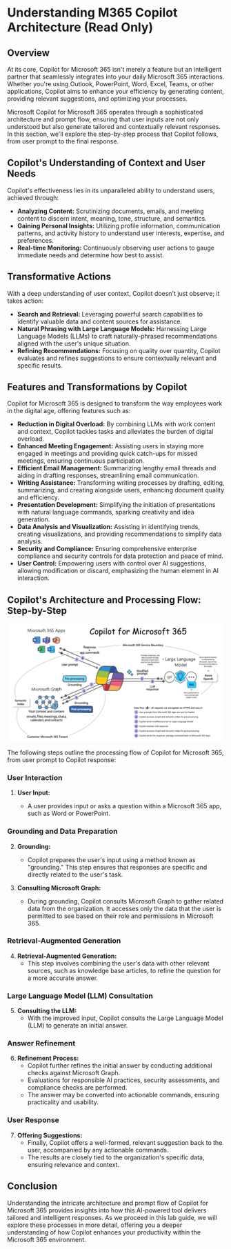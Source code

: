 # Understanding M365 Copilot Architecture (Read Only)

## Overview

At its core, Copilot for Microsoft 365 isn't merely a feature but an intelligent partner that seamlessly integrates into your daily Microsoft 365 interactions. Whether you're using Outlook, PowerPoint, Word, Excel, Teams, or other applications, Copilot aims to enhance your efficiency by generating content, providing relevant suggestions, and optimizing your processes.

Microsoft Copilot for Microsoft 365 operates through a sophisticated architecture and prompt flow, ensuring that user inputs are not only understood but also generate tailored and contextually relevant responses. In this section, we'll explore the step-by-step process that Copilot follows, from user prompt to the final response.

## Copilot's Understanding of Context and User Needs

Copilot's effectiveness lies in its unparalleled ability to understand users, achieved through:

- **Analyzing Content:** Scrutinizing documents, emails, and meeting content to discern intent, meaning, tone, structure, and semantics.
- **Gaining Personal Insights:** Utilizing profile information, communication patterns, and activity history to understand user interests, expertise, and preferences.
- **Real-time Monitoring:** Continuously observing user actions to gauge immediate needs and determine how best to assist.

## Transformative Actions

With a deep understanding of user context, Copilot doesn't just observe; it takes action:

- **Search and Retrieval:** Leveraging powerful search capabilities to identify valuable data and content sources for assistance.
- **Natural Phrasing with Large Language Models:** Harnessing Large Language Models (LLMs) to craft naturally-phrased recommendations aligned with the user's unique situation.
- **Refining Recommendations:** Focusing on quality over quantity, Copilot evaluates and refines suggestions to ensure contextually relevant and specific results.

## Features and Transformations by Copilot

Copilot for Microsoft 365 is designed to transform the way employees work in the digital age, offering features such as:

- **Reduction in Digital Overload:** By combining LLMs with work content and context, Copilot tackles tasks and alleviates the burden of digital overload.
- **Enhanced Meeting Engagement:** Assisting users in staying more engaged in meetings and providing quick catch-ups for missed meetings, ensuring continuous participation.
- **Efficient Email Management:** Summarizing lengthy email threads and aiding in drafting responses, streamlining email communication.
- **Writing Assistance:** Transforming writing processes by drafting, editing, summarizing, and creating alongside users, enhancing document quality and efficiency.
- **Presentation Development:** Simplifying the initiation of presentations with natural language commands, sparking creativity and idea generation.
- **Data Analysis and Visualization:** Assisting in identifying trends, creating visualizations, and providing recommendations to simplify data analysis.
- **Security and Compliance:** Ensuring comprehensive enterprise compliance and security controls for data protection and peace of mind.
- **User Control:** Empowering users with control over AI suggestions, allowing modification or discard, emphasizing the human element in AI interaction.

## Copilot's Architecture and Processing Flow: Step-by-Step

![](/labguide/media/copilot-for-microsoft-365-architecture.png)

The following steps outline the processing flow of Copilot for Microsoft 365, from user prompt to Copilot response:

### User Interaction

1. **User Input:**
   
   - A user provides input or asks a question within a Microsoft 365 app, such as Word or PowerPoint.

### Grounding and Data Preparation

2. **Grounding:**
   - Copilot prepares the user's input using a method known as "grounding." This step ensures that responses are specific and directly related to the user's task.
   
3. **Consulting Microsoft Graph:**
   - During grounding, Copilot consults Microsoft Graph to gather related data from the organization. It accesses only the data that the user is permitted to see based on their role and permissions in Microsoft 365.

### Retrieval-Augmented Generation

4. **Retrieval-Augmented Generation:**
   - This step involves combining the user's data with other relevant sources, such as knowledge base articles, to refine the question for a more accurate answer.

### Large Language Model (LLM) Consultation

5. **Consulting the LLM:**
   - With the improved input, Copilot consults the Large Language Model (LLM) to generate an initial answer.

### Answer Refinement

6. **Refinement Process:**
   - Copilot further refines the initial answer by conducting additional checks against Microsoft Graph.
   - Evaluations for responsible AI practices, security assessments, and compliance checks are performed.
   - The answer may be converted into actionable commands, ensuring practicality and usability.

### User Response

7. **Offering Suggestions:**
   - Finally, Copilot offers a well-formed, relevant suggestion back to the user, accompanied by any actionable commands.
   - The results are closely tied to the organization's specific data, ensuring relevance and context.

## Conclusion

Understanding the intricate architecture and prompt flow of Copilot for Microsoft 365 provides insights into how this AI-powered tool delivers tailored and intelligent responses. As we proceed in this lab guide, we will explore these processes in more detail, offering you a deeper understanding of how Copilot enhances your productivity within the Microsoft 365 environment.
